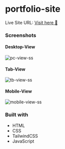 # portfolio-site

Live Site URL: [Visit here 🚀 ](https://lakshaygarg.tech/)

### Screenshots

#### Desktop-View

![pc-view-ss](https://user-images.githubusercontent.com/91241718/210582502-d5833411-3daa-4e17-8b49-2f1876e9d73b.jpg)

#### Tab-View

![tb-view-ss](https://user-images.githubusercontent.com/91241718/210582483-88be497a-3e45-46d4-9596-44bdb100048e.jpg)


#### Mobile-View

![mobile-view-ss](https://user-images.githubusercontent.com/91241718/210582464-a5483a42-8b0a-437d-a169-9a496dad2d0e.jpg)

### Built with

- HTML
- CSS
- TailwindCSS
- JavaScript


